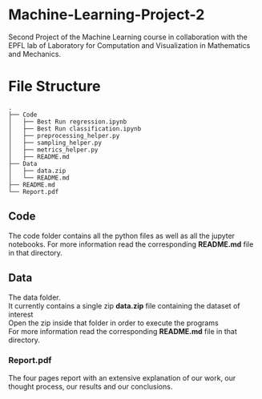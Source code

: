 # Machine-Learning-Project-2
Second Project of the Machine Learning course in collaboration with the EPFL lab of Laboratory for Computation and Visualization in Mathematics and Mechanics.

# File Structure
```console
.
├── Code
│   ├── Best Run regression.ipynb
│   ├── Best Run classification.ipynb
│   ├── preprocessing_helper.py
│   ├── sampling_helper.py
│   ├── metrics_helper.py
│   ├── README.md
├── Data
│   ├── data.zip
│   └── README.md
├── README.md
└── Report.pdf

```
## Code

The code folder contains all the python files as well as all the jupyter notebooks. For more information read the corresponding **README.md** file in that directory.

## Data

The data folder.<br>
It currently contains a single zip **data.zip** file containing the dataset of interest <br>
Open the zip inside that folder in order to execute the programs <br>
For more information read the corresponding **README.md** file in that directory.

### Report.pdf

The four pages report with an extensive explanation of our work, our thought process, our results and our conclusions.
